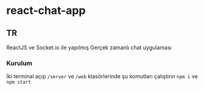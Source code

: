 # react-chat-app

## TR
ReactJS ve Socket.io ile yapılmış Gerçek zamanlı chat uygulaması

### Kurulum
İki terminal açıp `/server` ve `/web` klasörlerinde şu komutları çalıştırın
`npm i` 
ve
`npm start`

